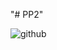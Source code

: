 "# PP2" 

![github](https://user-images.githubusercontent.com/59504839/87176084-6678e400-c2fb-11ea-962d-d0838bec9ee9.gif)
